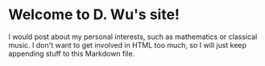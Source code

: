 # Welcome to D. Wu's site!
I would post about my personal interests, such as mathematics or classical music. I don't want to get involved in HTML too much, so I will just keep appending stuff to this Markdown file.